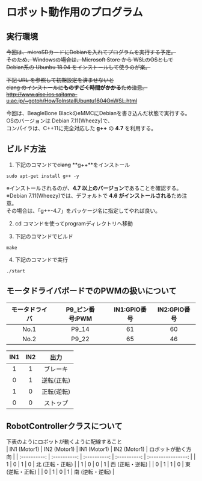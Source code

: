 # ロボット動作用のプログラム

## 実行環境  
~~今回は、microSDカードにDebianを入れてプログラムを実行する予定。~~  
~~そのため、Windowsの場合は、Microsoft Store から WSLのOSとして~~  
~~Debian系の Ubunbu 18.04 をインストールして使うのが楽。~~  
  
~~下記 URL を参照して初期設定を済ませないと~~  
~~clang のインストールに**ものすごく時間がかかる**ため注意。~~  
~~http://www.aise.ics.saitama-u.ac.jp/~gotoh/HowToInstallUbuntu1804OnWSL.html~~

今回は、BeagleBone BlackのeMMCにDebianを書き込んだ状態で実行する。  
OSのバージョンは Debian 7.11(Wheezy)で、  
コンパイラは、C++11に完全対応した **g++** の **4.7** を利用する。 

## ビルド方法

1. 下記のコマンドで~~clang~~ **g++**をインストール  
```
sudo apt-get install g++ -y  
```  
※インストールされるのが、**4.7 以上のバージョン**であることを確認する。  
※Debian 7.11(Wheezy)では、デフォルトで **4.6 がインストールされる**ため注意。  
その場合は、「g++-4.7」をパッケージ名に指定してやれば良い。   

2. cd コマンドを使ってprogramディレクトリへ移動  

3. 下記のコマンドでビルド  
```
make  
```
4. 下記のコマンドで実行  
```
./start  
```

## モータドライバボードでのPWMの扱いについて  

| モータドライバ | P9_ピン番号:PWM | IN1:GPIO番号 | IN2:GPIO番号 |
| :------------: | :-------------: | :----------: | :----------: |
|      No.1      |      P9_14      |      61      |      60      |
|      No.2      |      P9_22      |      65      |      46      |

|  IN1  |  IN2  |    出力    |
| :---: | :---: | :--------: |
|   1   |   1   |  ブレーキ  |
|   0   |   1   | 逆転(正転) |
|   1   |   0   | 正転(逆転) |
|   0   |   0   |  ストップ  |


## RobotControllerクラスについて
下表のようにロボットが動くように配線すること  
| IN1 (Motor1) | IN2 (Motor1) | IN1 (Motor1) | IN2 (Motor1) | ロボットが動く方向 |
| :----------: | :----------: | :----------: | :----------: | :----------------: |
|      1       |      0       |      1       |      0       |  北 (正転・正転)   |
|      1       |      0       |      0       |      1       |  西 (正転・逆転)   |
|      0       |      1       |      1       |      0       |  東 (逆転・正転)   |
|      0       |      1       |      0       |      1       |  南 (逆転・逆転)   |